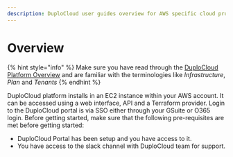 ```yaml
---
description: DuploCloud user guides overview for AWS specific cloud provider deployments
---
```


# Overview

{% hint style="info" %}
Make sure you have read through the [DuploCloud Platform Overview](https://app.gitbook.com/o/ojpRPRrP7bqrzOUuLmOz/s/TJnuruFwRFJ3A870QYpN/) and are familiar with the terminologies like _Infrastructure_, _Plan_ and _Tenants_
{% endhint %}

DuploCloud platform installs in an EC2 instance within your AWS account. It can be accessed using a web interface, API and a Terraform provider. Login to the DuploCloud portal is via SSO either through your GSuite or O365 login. Before getting started, make sure that the following pre-requisites are met before getting started:

* DuploCloud Portal has been setup and you have access to it.
* You have access to the slack channel with DuploCloud team for support.
